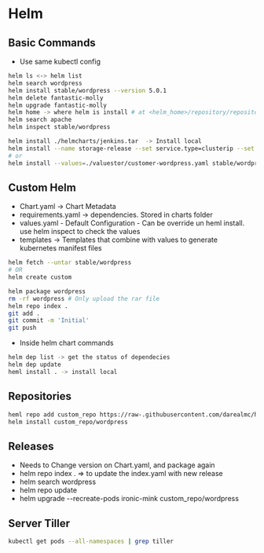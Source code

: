 
# Helm

## Basic Commands

* Use same kubectl config
```bash
helm ls <-> helm list
helm search wordpress
helm install stable/wordpress --version 5.0.1
helm delete fantastic-molly
helm upgrade fantastic-molly
helm home -> where helm is install # at <helm_home>/repository/repositories.yaml -> where is the repos
helm search apache
helm inspect stable/wordpress

helm install ./helmcharts/jenkins.tar  -> Install local
helm install --name storage-release --set service.type=clusterip --set persistence.storageClass=rook-ceph-block stable/wordpress 
# or
helm install --values=./valuestor/customer-wordpress.yaml stable/wordpres
```

   
## Custom Helm

* Chart.yaml -> Chart Metadata
* requirements.yaml -> dependencies. Stored in charts folder
* values.yaml - Default Configuration - Can be override un heml install. use helm inspect to check the values
* templates -> Templates that combine with values to generate kubernetes manifest files


```bash
helm fetch --untar stable/wordpress 
# OR
helm create custom

helm package wordpress
rm -rf wordpress # Only upload the rar file
helm repo index .
git add .
git commit -m 'Initial'
git push
```

* Inside helm chart commands

```bash
helm dep list -> get the status of dependecies
helm dep update
heml install . -> install local
```

## Repositories

```bash
heml repo add custom_repo https://raw-.githubusercontent.com/darealmc/helmcharts/master
helm install custom_repo/wordpress
```


## Releases

* Needs to Change version on Chart.yaml, and package again
* helm repo index . => to update the index.yaml with new release
* helm search wordpress
* helm repo update
* helm upgrade --recreate-pods ironic-mink custom_repo/wordpress


## Server Tiller

```bash
kubectl get pods --all-namespaces | grep tiller
```


